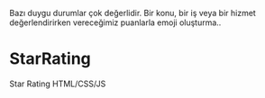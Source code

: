 Bazı duygu durumlar çok değerlidir. Bir konu, bir iş veya bir hizmet değerlendirirken vereceğimiz puanlarla emoji oluşturma..

# StarRating
Star Rating HTML/CSS/JS
